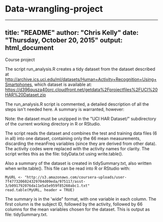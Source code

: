 # Data-wrangling-project
---
title: "README"
author: "Chris Kelly"
date: "Thursday, October 20, 2015"
output: html_document
---
Course project

The script run_analysis.R creates a tidy dataset from the dataset described at 
  http://archive.ics.uci.edu/ml/datasets/Human+Activity+Recognition+Using+Smartphones,
which dataset is available at:
  https://d396qusza40orc.cloudfront.net/getdata%2Fprojectfiles%2FUCI%20HAR%20Dataset.zip

The run_analysis.R script is commented, a detailed description of all the steps isn't 
needed here. A summary is warranted, however:

Note: the dataset must be unzipped in the "UCI HAR Dataset/" subdirectory of the current
working directory in R or RStudio.

The script reads the dataset and combines the test and training data files (6 in all) into
one dataset, containing only the 66 mean measurements, discarding the meanFreq variables
(since they are derived from other data).  The activity codes were replaced with the activity
names for clarity.  The script writes this as the file: tidyData.txt using write.table().  

Also a summary of the dataset is created in tidySummary.txt, also written when write.table().
This file can be read into R or RStudio with:

```{r}
MyURL <- "http://s3.amazonaws.com/coursera-uploads/user-7f4773206024329704d09eda/975117/asst-3/b091792076da11e5a5e959f85260abc1.txt"
read.table(MyURL, header = TRUE)
```

The summary is in the 'wide" format, with one variable in each column.  The first column is the 
subject ID, followed by the activity, followed by 66 columns for the mean variables chosen for the
dataset.   This is output as file:  tidySummary.txt.  
